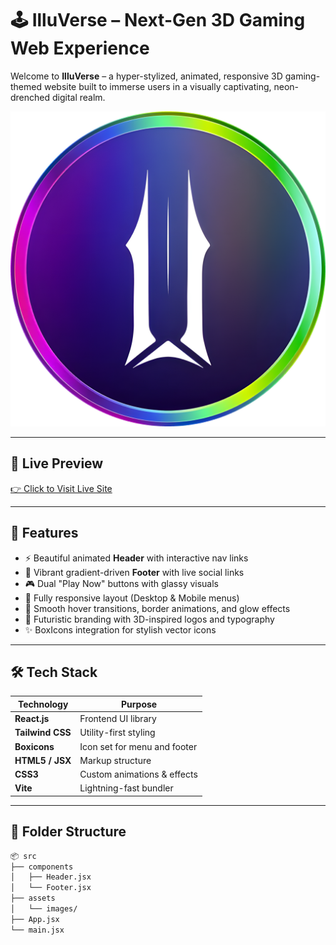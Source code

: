 # 🕹️ IlluVerse – Next-Gen 3D Gaming Web Experience

Welcome to **IlluVerse** – a hyper-stylized, animated, responsive 3D gaming-themed website built to immerse users in a visually captivating, neon-drenched digital realm.

![Preview](./public/images/illu-logo.png)

---

## 🚀 Live Preview
[👉 Click to Visit Live Site](https://3-d-gaming-website-eta.vercel.app)

---

## 🎯 Features

- ⚡ Beautiful animated **Header** with interactive nav links
- 🌌 Vibrant gradient-driven **Footer** with live social links
- 🎮 Dual "Play Now" buttons with glassy visuals
- 📱 Fully responsive layout (Desktop & Mobile menus)
- 🌈 Smooth hover transitions, border animations, and glow effects
- 🎨 Futuristic branding with 3D-inspired logos and typography
- ✨ BoxIcons integration for stylish vector icons

---

## 🛠️ Tech Stack

| Technology       | Purpose                      |
|------------------|------------------------------|
| **React.js**     | Frontend UI library          |
| **Tailwind CSS** | Utility-first styling        |
| **Boxicons**     | Icon set for menu and footer |
| **HTML5 / JSX**  | Markup structure             |
| **CSS3**         | Custom animations & effects  |
| **Vite**         | Lightning-fast bundler       |

---

## 📁 Folder Structure

```bash
📦 src
├── components
│   ├── Header.jsx
│   └── Footer.jsx
├── assets
│   └── images/
├── App.jsx
└── main.jsx
